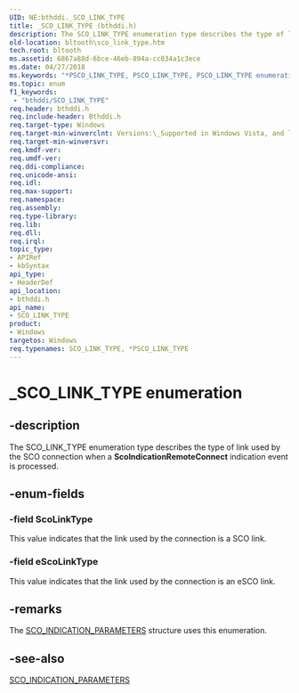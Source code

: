 ```yaml
---
UID: NE:bthddi._SCO_LINK_TYPE
title: _SCO_LINK_TYPE (bthddi.h)
description: The SCO_LINK_TYPE enumeration type describes the type of link used by the SCO connection when a ScoIndicationRemoteConnect indication event is processed.
old-location: bltooth\sco_link_type.htm
tech.root: bltooth
ms.assetid: 6867a88d-6bce-46eb-894a-cc034a1c3ece
ms.date: 04/27/2018
ms.keywords: "*PSCO_LINK_TYPE, PSCO_LINK_TYPE, PSCO_LINK_TYPE enumeration pointer [Bluetooth Devices], SCO_LINK_TYPE, SCO_LINK_TYPE enumeration [Bluetooth Devices], ScoLinkType, _SCO_LINK_TYPE, bltooth.sco_link_type, bth_enums_c5b9357f-7046-4115-a8a7-add459e59f27.xml, bthddi/PSCO_LINK_TYPE, bthddi/SCO_LINK_TYPE, bthddi/ScoLinkType, bthddi/eScoLinkType, eScoLinkType"
ms.topic: enum
f1_keywords:
 - "bthddi/SCO_LINK_TYPE"
req.header: bthddi.h
req.include-header: Bthddi.h
req.target-type: Windows
req.target-min-winverclnt: Versions:\_Supported in Windows Vista, and later.
req.target-min-winversvr: 
req.kmdf-ver: 
req.umdf-ver: 
req.ddi-compliance: 
req.unicode-ansi: 
req.idl: 
req.max-support: 
req.namespace: 
req.assembly: 
req.type-library: 
req.lib: 
req.dll: 
req.irql: 
topic_type:
- APIRef
- kbSyntax
api_type:
- HeaderDef
api_location:
- bthddi.h
api_name:
- SCO_LINK_TYPE
product:
- Windows
targetos: Windows
req.typenames: SCO_LINK_TYPE, *PSCO_LINK_TYPE
---
```


# _SCO_LINK_TYPE enumeration


## -description


The SCO_LINK_TYPE enumeration type describes the type of link used by the SCO connection when a 
  <b>ScoIndicationRemoteConnect</b> indication event is processed.


## -enum-fields




### -field ScoLinkType

This value indicates that the link used by the connection is a SCO link.


### -field eScoLinkType

This value indicates that the link used by the connection is an eSCO link.


## -remarks



The 
    <a href="https://docs.microsoft.com/windows-hardware/drivers/ddi/bthddi/ns-bthddi-_sco_indication_parameters">SCO_INDICATION_PARAMETERS</a> structure
    uses this enumeration.




## -see-also




<a href="https://docs.microsoft.com/windows-hardware/drivers/ddi/bthddi/ns-bthddi-_sco_indication_parameters">SCO_INDICATION_PARAMETERS</a>
 

 

